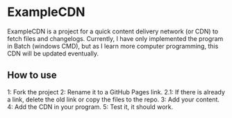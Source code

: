 # ExampleCDN
ExampleCDN is a project for a quick content delivery network (or CDN) to fetch files and
changelogs. Currently, I have only implemented the program in Batch (windows CMD), but
as I learn more computer programming, this CDN will be updated eventually.
## How to use
1: Fork the project
2: Rename it to a GitHub Pages link.
2.1: If there is already a link, delete the old link or copy the files to the repo.
3: Add your content.
4: Add the CDN in your program.
5: Test it, it should work.

